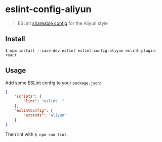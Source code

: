 # eslint-config-aliyun

> ESLint [shareable config](http://eslint.org/docs/developer-guide/shareable-configs.html) for the Aliyun style


## Install

```
$ npm install --save-dev eslint eslint-config-aliyun eslint-plugin-react
```


## Usage

Add some ESLint config to your `package.json`:

```json
{
	"scripts": {
		"lint": "eslint ."
	},
	"eslintConfig": {
		"extends": "aliyun"
	}
}
```

Then lint with `$ npm run lint`.
